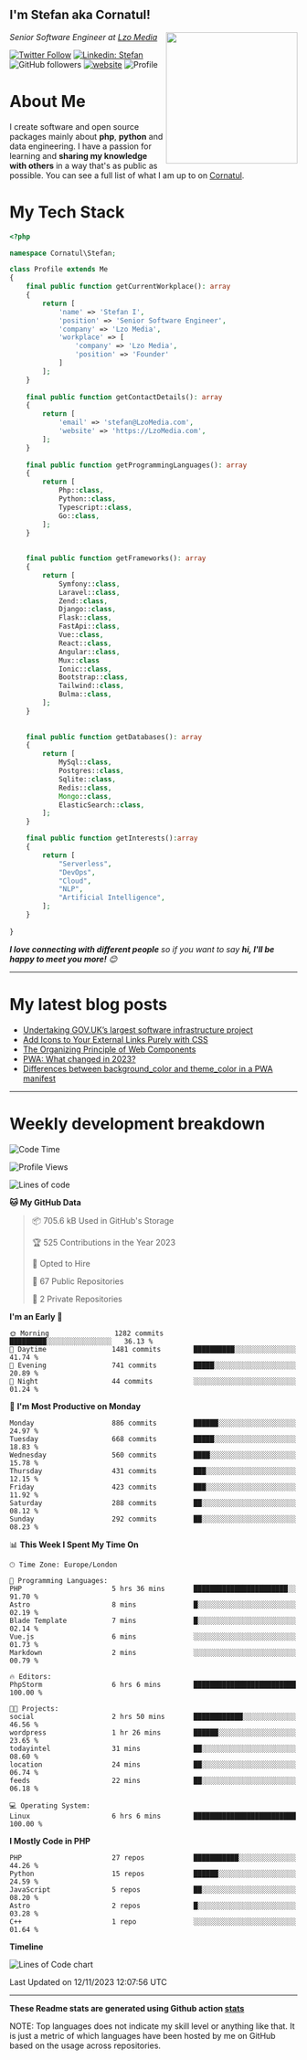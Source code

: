 <h2>I'm Stefan aka Cornatul! </h2>
<img align='right' src="https://i.giphy.com/media/YePKU8cVoIF3afvi8s/giphy.webp" width="230">
<p><em>Senior Software Engineer at <a href="https:/lzomedia.com/">Lzo Media
</a>
</em></p>

[![Twitter Follow](https://img.shields.io/twitter/follow/cornatul?label=Follow)](https://twitter.com/intent/follow?screen_name=cornatul)
[![Linkedin: Stefan](https://img.shields.io/badge/cornatul-blue?style=flat-square&logo=Linkedin&logoColor=white&link=https://www.linkedin.com/in/cornatul/)](https://www.linkedin.com/in/cornatul/)
![GitHub followers](https://img.shields.io/github/followers/cornatul?label=Follow&style=social)
[![website](https://img.shields.io/badge/Website-46a2f1.svg?&style=flat-square&logo=Google-Chrome&logoColor=white&link=https://cornatul.com/)](https://cornatul.com/)
![Profile](https://visitor-badge.glitch.me/badge?page_id=cornatul.cornatul)



# About Me
I create software and open source packages mainly about **php**, **python** and data engineering. 
I have a passion for learning and **sharing my knowledge with others** in a way that's as public as possible. 
You can see a full list of what I am up to on [Cornatul](https://lzomedia.com).


# My Tech Stack

```php
<?php

namespace Cornatul\Stefan;

class Profile extends Me
{
    final public function getCurrentWorkplace(): array
    {
        return [
            'name' => 'Stefan I',
            'position' => 'Senior Software Engineer',
            'company' => 'Lzo Media',
            'workplace' => [
                'company' => 'Lzo Media',
                'position' => 'Founder'         
            ]
        ];
    }
    
    final public function getContactDetails(): array
    {
        return [
            'email' => 'stefan@LzoMedia.com',
            'website' => 'https://LzoMedia.com',
        ];
    }
    
    final public function getProgrammingLanguages(): array
    {
        return [
            Php::class,
            Python::class,
            Typescript::class,
            Go::class,
        ];
    }
    
    
    final public function getFrameworks(): array
    {
        return [
            Symfony::class,
            Laravel::class,
            Zend::class,
            Django::class,
            Flask::class,
            FastApi::class,
            Vue::class,
            React::class,
            Angular::class,
            Mux::class
            Ionic::class,
            Bootstrap::class,
            Tailwind::class,
            Bulma::class,
        ];
    }
    
    
    final public function getDatabases(): array
    {
        return [
            MySql::class,
            Postgres::class,
            Sqlite::class,
            Redis::class,
            Mongo::class,
            ElasticSearch::class,
        ];
    }

    final public function getInterests():array
    {
        return [
            "Serverless",
            "DevOps",
            "Cloud",
            "NLP",
            "Artificial Intelligence",
        ];
    }
   
}
```
 <em><b>I love connecting with different people</b> so if you want to say <b>hi, I'll be happy to meet you more!</b> 😊</em>

---
# My latest blog posts
<!-- BLOG-POST-LIST:START -->
- [Undertaking GOV.UK’s largest software infrastructure project](https://blog.lzomedia.com/undertaking-gov-uks-largest-software-infrastructure-project/)
- [Add Icons to Your External Links Purely with CSS](https://blog.lzomedia.com/add-icons-to-your-external-links-purely-with-css/)
- [The Organizing Principle of Web Components](https://blog.lzomedia.com/the-organizing-principle-of-web-components/)
- [PWA: What changed in 2023?](https://blog.lzomedia.com/pwa-what-changed-in-2023/)
- [Differences between background_color and theme_color in a PWA manifest](https://blog.lzomedia.com/differences-between-background_color-and-theme_color-in-a-pwa-manifest/)
<!-- BLOG-POST-LIST:END -->

---
# Weekly development breakdown
<!--START_SECTION:waka-->
![Code Time](http://img.shields.io/badge/Code%20Time-310%20hrs%2056%20mins-blue)

![Profile Views](http://img.shields.io/badge/Profile%20Views-0-blue)

![Lines of code](https://img.shields.io/badge/From%20Hello%20World%20I%27ve%20Written-18.4%20million%20lines%20of%20code-blue)

**🐱 My GitHub Data** 

> 📦 705.6 kB Used in GitHub's Storage 
 > 
> 🏆 525 Contributions in the Year 2023
 > 
> 💼 Opted to Hire
 > 
> 📜 67 Public Repositories 
 > 
> 🔑 2 Private Repositories 
 > 
**I'm an Early 🐤** 

```text
🌞 Morning                1282 commits        █████████░░░░░░░░░░░░░░░░   36.13 % 
🌆 Daytime                1481 commits        ██████████░░░░░░░░░░░░░░░   41.74 % 
🌃 Evening                741 commits         █████░░░░░░░░░░░░░░░░░░░░   20.89 % 
🌙 Night                  44 commits          ░░░░░░░░░░░░░░░░░░░░░░░░░   01.24 % 
```
📅 **I'm Most Productive on Monday** 

```text
Monday                   886 commits         ██████░░░░░░░░░░░░░░░░░░░   24.97 % 
Tuesday                  668 commits         █████░░░░░░░░░░░░░░░░░░░░   18.83 % 
Wednesday                560 commits         ████░░░░░░░░░░░░░░░░░░░░░   15.78 % 
Thursday                 431 commits         ███░░░░░░░░░░░░░░░░░░░░░░   12.15 % 
Friday                   423 commits         ███░░░░░░░░░░░░░░░░░░░░░░   11.92 % 
Saturday                 288 commits         ██░░░░░░░░░░░░░░░░░░░░░░░   08.12 % 
Sunday                   292 commits         ██░░░░░░░░░░░░░░░░░░░░░░░   08.23 % 
```


📊 **This Week I Spent My Time On** 

```text
🕑︎ Time Zone: Europe/London

💬 Programming Languages: 
PHP                      5 hrs 36 mins       ███████████████████████░░   91.70 % 
Astro                    8 mins              █░░░░░░░░░░░░░░░░░░░░░░░░   02.19 % 
Blade Template           7 mins              █░░░░░░░░░░░░░░░░░░░░░░░░   02.14 % 
Vue.js                   6 mins              ░░░░░░░░░░░░░░░░░░░░░░░░░   01.73 % 
Markdown                 2 mins              ░░░░░░░░░░░░░░░░░░░░░░░░░   00.79 % 

🔥 Editors: 
PhpStorm                 6 hrs 6 mins        █████████████████████████   100.00 % 

🐱‍💻 Projects: 
social                   2 hrs 50 mins       ████████████░░░░░░░░░░░░░   46.56 % 
wordpress                1 hr 26 mins        ██████░░░░░░░░░░░░░░░░░░░   23.65 % 
todayintel               31 mins             ██░░░░░░░░░░░░░░░░░░░░░░░   08.60 % 
location                 24 mins             ██░░░░░░░░░░░░░░░░░░░░░░░   06.74 % 
feeds                    22 mins             ██░░░░░░░░░░░░░░░░░░░░░░░   06.18 % 

💻 Operating System: 
Linux                    6 hrs 6 mins        █████████████████████████   100.00 % 
```

**I Mostly Code in PHP** 

```text
PHP                      27 repos            ███████████░░░░░░░░░░░░░░   44.26 % 
Python                   15 repos            ██████░░░░░░░░░░░░░░░░░░░   24.59 % 
JavaScript               5 repos             ██░░░░░░░░░░░░░░░░░░░░░░░   08.20 % 
Astro                    2 repos             █░░░░░░░░░░░░░░░░░░░░░░░░   03.28 % 
C++                      1 repo              ░░░░░░░░░░░░░░░░░░░░░░░░░   01.64 % 
```



**Timeline**

![Lines of Code chart](https://raw.githubusercontent.com/cornatul/cornatul/master/assets/bar_graph.png)


 Last Updated on 12/11/2023 12:07:56 UTC
<!--END_SECTION:waka-->


---


**These Readme stats are generated using Github action [stats](https://github.com/cornatul/stats)**

NOTE: Top languages does not indicate my skill level or anything like that. 
It is just a metric of which languages have been hosted by me on GitHub based on the usage across repositories. 
